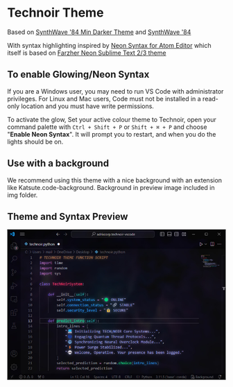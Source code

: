 # Technoir Theme

Based on [SynthWave '84 Min Darker Theme](https://github.com/FernaandoJr/synthwave-remix-min-darker) and [SynthWave '84](https://github.com/robb0wen/synthwave-vscode)

With syntax highlighting inspired by [Neon Syntax for Atom Editor](https://github.com/anomaly256/neon-syntax) which itself is based on [Farzher Neon Sublime Text 2/3 theme](https://github.com/farzher/Sublime-Text-Themes)


## To enable Glowing/Neon Syntax
If you are a Windows user, you may need to run VS Code with administrator privileges. For Linux and Mac users, Code must not be installed in a read-only location and you must have write permissions.

To activate the glow, Set your active colour theme to Technoir, open your command palette with `Ctrl + Shift + P` or `Shift + ⌘ + P` and choose "__Enable Neon Syntax__". It will prompt you to restart, and when you do the lights should be on.

## Use with a background
We recommend using this theme with a nice background with an extension like Katsute.code-background. Background in preview image included in img folder.

## Theme and Syntax Preview

![Preview](https://github.com/adrixcorp/technoir-vscode/blob/master/img/preview.jpg)

